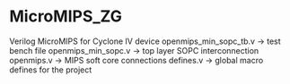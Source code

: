 # MicroMIPS_ZG
Verilog MicroMIPS for Cyclone IV device
openmips_min_sopc_tb.v  ->  test bench file
openmips_min_sopc.v     ->  top layer SOPC interconnection
openmips.v              ->  MIPS soft core connections
defines.v               ->  global macro defines for the project
